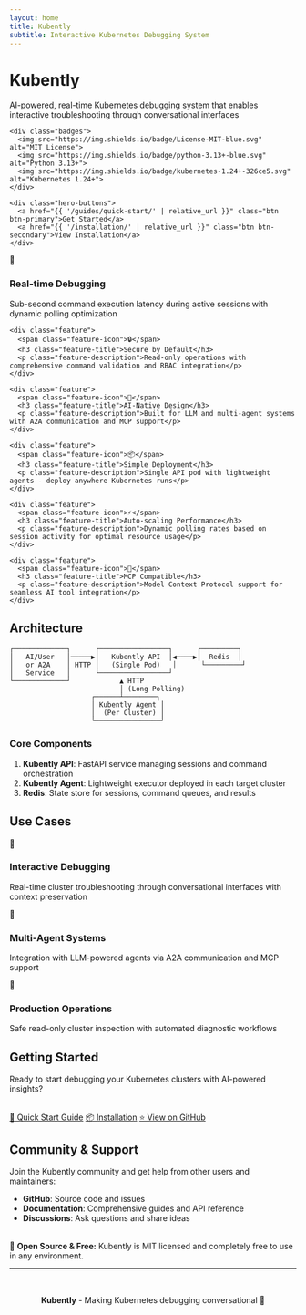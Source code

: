```yaml
---
layout: home
title: Kubently
subtitle: Interactive Kubernetes Debugging System
---
```


<div class="hero">
  <div class="hero-content">
    <h1 class="hero-title">Kubently</h1>
    <p class="hero-subtitle">AI-powered, real-time Kubernetes debugging system that enables interactive troubleshooting through conversational interfaces</p>
    
    <div class="badges">
      <img src="https://img.shields.io/badge/License-MIT-blue.svg" alt="MIT License">
      <img src="https://img.shields.io/badge/python-3.13+-blue.svg" alt="Python 3.13+">
      <img src="https://img.shields.io/badge/kubernetes-1.24+-326ce5.svg" alt="Kubernetes 1.24+">
    </div>
    
    <div class="hero-buttons">
      <a href="{{ '/guides/quick-start/' | relative_url }}" class="btn btn-primary">Get Started</a>
      <a href="{{ '/installation/' | relative_url }}" class="btn btn-secondary">View Installation</a>
    </div>
  </div>
</div>

<div class="wrapper">
  <div class="features">
    <div class="feature">
      <span class="feature-icon">🚀</span>
      <h3 class="feature-title">Real-time Debugging</h3>
      <p class="feature-description">Sub-second command execution latency during active sessions with dynamic polling optimization</p>
    </div>
    
    <div class="feature">
      <span class="feature-icon">🔒</span>
      <h3 class="feature-title">Secure by Default</h3>
      <p class="feature-description">Read-only operations with comprehensive command validation and RBAC integration</p>
    </div>
    
    <div class="feature">
      <span class="feature-icon">🤖</span>
      <h3 class="feature-title">AI-Native Design</h3>
      <p class="feature-description">Built for LLM and multi-agent systems with A2A communication and MCP support</p>
    </div>
    
    <div class="feature">
      <span class="feature-icon">📦</span>
      <h3 class="feature-title">Simple Deployment</h3>
      <p class="feature-description">Single API pod with lightweight agents - deploy anywhere Kubernetes runs</p>
    </div>
    
    <div class="feature">
      <span class="feature-icon">⚡</span>
      <h3 class="feature-title">Auto-scaling Performance</h3>
      <p class="feature-description">Dynamic polling rates based on session activity for optimal resource usage</p>
    </div>
    
    <div class="feature">
      <span class="feature-icon">🔌</span>
      <h3 class="feature-title">MCP Compatible</h3>
      <p class="feature-description">Model Context Protocol support for seamless AI tool integration</p>
    </div>
  </div>
</div>

## Architecture

<div class="architecture-diagram">
  <pre><code>┌─────────────┐      ┌─────────────────┐      ┌─────────┐
│   AI/User   │─────▶│   Kubently API  │◀────▶│  Redis  │
│   or A2A    │ HTTP │   (Single Pod)   │      └─────────┘
│   Service   │      └─────────────────┘
└─────────────┘            ▲ HTTP
                           │ (Long Polling)
                    ┌──────┴────────┐
                    │ Kubently Agent │
                    │  (Per Cluster) │
                    └────────────────┘</code></pre>
</div>

### Core Components

1. **Kubently API**: FastAPI service managing sessions and command orchestration
2. **Kubently Agent**: Lightweight executor deployed in each target cluster  
3. **Redis**: State store for sessions, command queues, and results

## Use Cases

<div class="features">
  <div class="feature">
    <span class="feature-icon">💬</span>
    <h3 class="feature-title">Interactive Debugging</h3>
    <p class="feature-description">Real-time cluster troubleshooting through conversational interfaces with context preservation</p>
  </div>
  
  <div class="feature">
    <span class="feature-icon">🤖</span>
    <h3 class="feature-title">Multi-Agent Systems</h3>
    <p class="feature-description">Integration with LLM-powered agents via A2A communication and MCP support</p>
  </div>
  
  <div class="feature">
    <span class="feature-icon">🏢</span>
    <h3 class="feature-title">Production Operations</h3>
    <p class="feature-description">Safe read-only cluster inspection with automated diagnostic workflows</p>
  </div>
</div>

## Getting Started

Ready to start debugging your Kubernetes clusters with AI-powered insights?

<div class="hero-buttons" style="margin-top: 2rem;">
  <a href="{{ '/guides/quick-start/' | relative_url }}" class="btn btn-primary">🚀 Quick Start Guide</a>
  <a href="{{ '/installation/' | relative_url }}" class="btn btn-secondary">📦 Installation</a>
  <a href="https://github.com/your-org/kubently" class="btn btn-secondary">⭐ View on GitHub</a>
</div>

## Community & Support  

Join the Kubently community and get help from other users and maintainers:

- **GitHub**: Source code and issues
- **Documentation**: Comprehensive guides and API reference
- **Discussions**: Ask questions and share ideas

<div class="alert alert-success" style="margin-top: 2rem;">
  🎉 <strong>Open Source & Free:</strong> Kubently is MIT licensed and completely free to use in any environment.
</div>

---

<div style="text-align: center; padding: 2rem 0; color: var(--medium-gray);">
  <strong>Kubently</strong> - Making Kubernetes debugging conversational 🚀
</div>